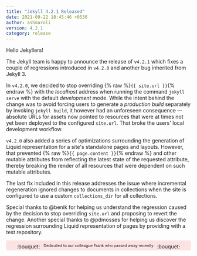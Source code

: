 ```yaml
---
title: "Jekyll 4.2.1 Released"
date: 2021-09-22 18:45:46 +0530
author: ashmaroli
version: 4.2.1
category: release
---
```


Hello Jekyllers!

The Jekyll team is happy to announce the release of `v4.2.1` which fixes a couple of
regressions introduced in `v4.2.0` and another bug inherited from Jekyll 3.

In `v4.2.0`, we decided to stop overriding {% raw %}`{{ site.url }}`{% endraw %} with
the *localhost* address when running the command `jekyll serve` with the default
*development* mode. While the intent behind the change was to avoid forcing users to
generate a *production build* separately by invoking `jekyll build`, it however had an
unforeseen consequence &mdash; absolute URLs for assets now pointed to
resources that were at times not yet been deployed to the configured `site.url`. That
broke the users' local development workflow.

`v4.2.0` also added a series of optimizations surrounding the generation of Liquid
representation for a site's standalone pages and layouts. However, that prevented
{% raw %}`{{ page.content }}`{% endraw %} and other mutable attributes from reflecting the
latest state of the requested attribute, thereby breaking the render of all resources
that were dependent on such mutable attributes.

The last fix included in this release addresses the issue where incremental regeneration
ignored changes to documents in collections when the site is configured to use a custom
`collections_dir` for all collections.

Special thanks to @benik for helping us understand the regression caused by the decision
to stop overriding `site.url` and proposing to revert the change. Another special thanks
to @pdmosses for helping us discover the regression surrounding Liquid representation of
pages by providing with a test repository.

<div style="padding:8px 0 2px;text-align:center;background:rgba(240,0,0,0.1)">
  :bouquet: <span style="margin:0 6px;font-size:0.75em;vertical-align:top">
  Dedicated to our colleague Frank who passed away recently</span> :bouquet:
</div>
